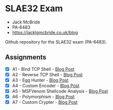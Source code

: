# SLAE32 Exam
- Jack McBride
- PA-6483
- https://jacklgmcbride.co.uk/blog

Github repository for the SLAE32 exam (PA-6483).

## Assignments
- [x] A1 - Bind TCP Shell - [Blog Post](https://jacklgmcbride.co.uk/blog/)
- [x] A2 - Reverse TCP Shell - [Blog Post](https://jacklgmcbride.co.uk/blog/)
- [x] A3 - Egg Hunter - [Blog Post](https://jacklgmcbride.co.uk/blog/)
- [x] A4 - Custom Encoder  - [Blog Post](https://jacklgmcbride.co.uk/blog/)
- [x] A5 - MSFVenom Shellcode Analysis - [Blog Post](https://jacklgmcbride.co.uk/blog/)
- [x] A6 - Polymorphism - [Blog Post](https://jacklgmcbride.co.uk/blog/)
- [x] A7 - Custom Crypter - [Blog Post](https://jacklgmcbride.co.uk/blog/)
